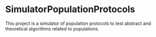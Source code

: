 # SimulatorPopulationProtocols
This project is a simulator of population protocols to test abstract and theoretical algorithms related to populations. 
